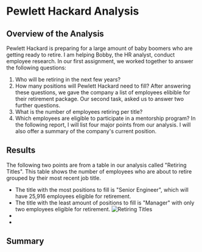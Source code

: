 # Pewlett Hackard Analysis

## Overview of the Analysis 
Pewlett Hackard is preparing for a large amount of baby boomers who are getting ready to retire. I am helping Bobby, the HR analyst, conduct employee research. In our first assignment, we worked together to answer the following questions:
1. Who will be retiring in the next few years?
2. How many positions will Pewlett Hackard need to fill?
After answering these questions, we gave the company a list of employees elibible for their retirement package. 
Our second task, asked us to answer two further questions. 
1. What is the number of employees retiring per title?
2. Which employees are eligible to participate in a mentorship program? 
In the following report, I will list four major points from our analysis. I will also offer a summary of the company's current position. 

## Results 
The following two points are from a table in our analysis called "Retiring Titles". This table shows the number of employees who are about to retire grouped by their most recent job title. 
* The title with the most positions to fill is "Senior Engineer", which will have 25,916 employees eligible for retirement. 
* The title with the least amount of positions to fill is "Manager" with only two employees eligible for retirement. 
![Retiring Titles]("Resources/Retiring_Titles.jpg)
*
*

## Summary 